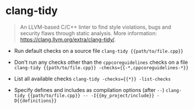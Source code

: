 # clang-tidy
> An LLVM-based C/C++ linter to find style violations, bugs and security flaws through static analysis.
> More information: <https://clang.llvm.org/extra/clang-tidy/>.

- Run default checks on a source file
`clang-tidy {{path/to/file.cpp}}`

- Don't run any checks other than the `cppcoreguidelines` checks on a file
`clang-tidy {{path/to/file.cpp}} -checks={{-*,cppcoreguidelines-*}}`

- List all available checks
`clang-tidy -checks={{*}} -list-checks`

- Specify defines and includes as compilation options (after `--`)
`clang-tidy {{path/to/file.cpp}} -- -I{{my_project/include}} -D{{definitions}}`
